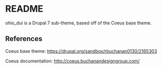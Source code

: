 README
======

ohio_dui is a Drupal 7 sub-theme, based off of the Coeus base theme.

References
----------
Coeus base theme: https://drupal.org/sandbox/rbuchanan0130/2165303

Coeus documentation: http://coeus.buchanandesigngroup.com/
